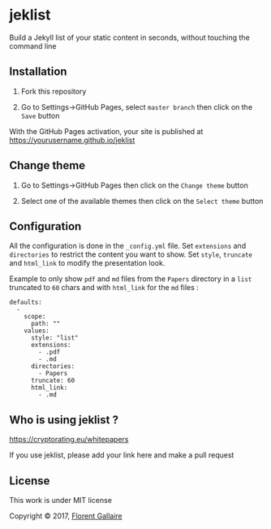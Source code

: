 
# jeklist

Build a Jekyll list of your static content in seconds, without touching the command line

## Installation

1) Fork this repository

2) Go to Settings->GitHub Pages, select `master branch` then click on the `Save` button

With the GitHub Pages activation, your site is published at https://yourusername.github.io/jeklist

## Change theme

1) Go to Settings->GitHub Pages then click on the `Change theme` button

2) Select one of the available themes then click on the `Select theme` button

## Configuration

All the configuration is done in the `_config.yml` file. Set `extensions` and `directories` to restrict the content you want to show. Set `style`, `truncate` and `html_link` to modify the presentation look.

Example to only show `pdf` and `md` files from the `Papers` directory in a `list `truncated to `60` chars and with `html_link` for the `md` files :

```
defaults:
  -
    scope:
      path: ""
    values:
      style: "list"
      extensions:
        - .pdf
        - .md
      directories:
        - Papers
      truncate: 60
      html_link:
        - .md
```

## Who is using jeklist ?

<https://cryptorating.eu/whitepapers>

If you use jeklist, please add your link here and make a pull request

## License

This work is under MIT license

Copyright © 2017, [Florent Gallaire](https://f.gallai.re)
